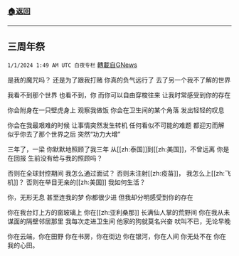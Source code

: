 ###  [:house:返回](README.md)
---


## 三周年祭
`1/1/2024 1:49 AM UTC 白夜专栏` [轉載自GNews](https://gnews.org/articles/2171118)




是我的魔咒吗？
还是为了跟我打赌
你真的负气远行了
去了另一个我不了解的世界

我看不到那个世界
也看不到，你
而你可以自由穿梭往来
让我时常感受到你的存在

你会附身在一只壁虎身上
观察我做饭
你会在卫生间的某个角落
发出轻轻的叹息

你会在我最艰难的时候
让事情突然发生转机
任何看似不可能的难题
都迎刃而解
似乎你去了那个世界之后
突然“功力大增”

三年了，一梁
你默默地照顾了我三年
从[[zh:泰国]]到[[zh:美国]]，不曾远离
你是在回报
生前没有给与我的照顾吗？

否则在全球封控期间
我怎么通过面试？
否则未注射[[zh:疫苗]]，
我怎么上[[zh:飞机]]？
否则在举目无亲的[[zh:美国]]
我如何生活？

你，无形无息
甚至连我的梦
你都很少进
但我却分明感受到你的存在

你在我台灯上方的窗玻璃上
你在[[zh:亚利桑那]]
长满仙人掌的荒野间
你在我从未谋面的隔壁邻居那里
我每次走进卫生间
他家的狗就莫名兴奋
吠叫不已，无论早晚

你在云端，你在田野
你在书房，你在街边
你在银河，你在人间
你无处不在
你在我的心田。
